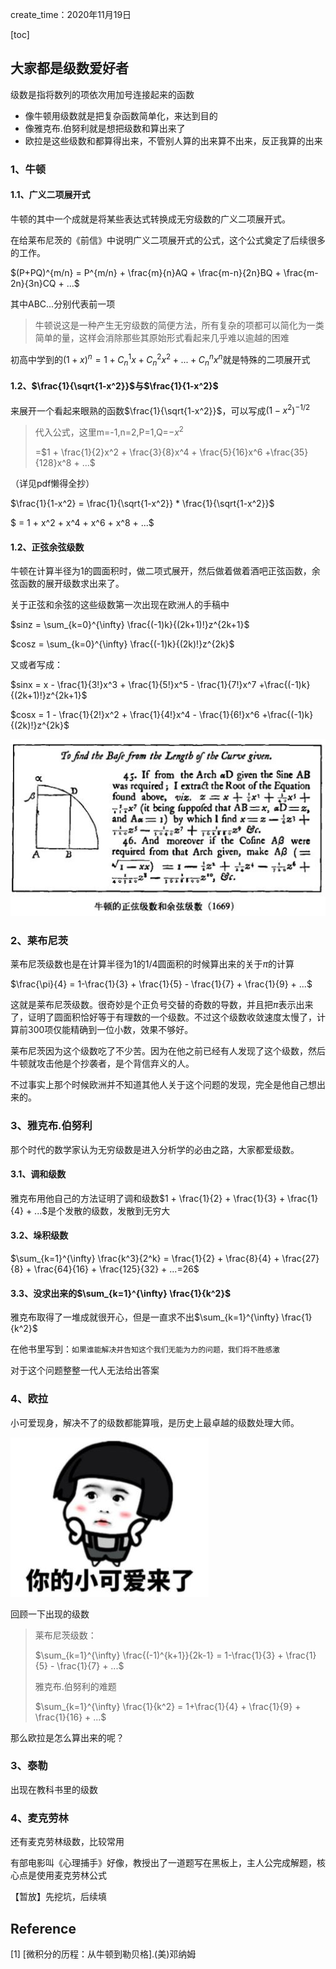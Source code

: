 create_time：2020年11月19日

[toc]



## 大家都是级数爱好者

级数是指将数列的项依次用加号连接起来的函数

* 像牛顿用级数就是把复杂函数简单化，来达到目的
* 像雅克布.伯努利就是想把级数和算出来了
* 欧拉是这些级数和都算得出来，不管别人算的出来算不出来，反正我算的出来



### 1、牛顿

#### 1.1、广义二项展开式

牛顿的其中一个成就是将某些表达式转换成无穷级数的广义二项展开式。

在给莱布尼茨的《前信》中说明广义二项展开式的公式，这个公式奠定了后续很多的工作。

$(P+PQ)^{m/n} = P^{m/n} + \frac{m}{n}AQ +  \frac{m-n}{2n}BQ +  \frac{m-2n}{3n}CQ + ...$

其中ABC...分别代表前一项

> 牛顿说这是一种产生无穷级数的简便方法，所有复杂的项都可以简化为一类简单的量，这样会消除那些其原始形式看起来几乎难以逾越的困难

初高中学到的$(1+x)^n = 1 + C_n^1x + C_n^2x^2 + ... + C_n^nx^n$就是特殊的二项展开式



#### 1.2、$\frac{1}{\sqrt{1-x^2}}$与$\frac{1}{1-x^2}$

来展开一个看起来眼熟的函数$\frac{1}{\sqrt{1-x^2}}$，可以写成$(1-x^2)^{-1/2}$

>  代入公式，这里m=-1,n=2,P=1,Q=$-x^2$
>
> =$1 + \frac{1}{2}x^2 +  \frac{3}{8}x^4 + \frac{5}{16}x^6 +\frac{35}{128}x^8 +  ...$

（详见pdf懒得全抄）

$\frac{1}{1-x^2} = \frac{1}{\sqrt{1-x^2}} * \frac{1}{\sqrt{1-x^2}}$

$ = 1 + x^2 + x^4 + x^6 + x^8 + ...$



#### 1.2、正弦余弦级数

牛顿在计算半径为1的圆面积时，做二项式展开，然后做着做着酒吧正弦函数，余弦函数的展开级数求出来了。

关于正弦和余弦的这些级数第一次出现在欧洲人的手稿中

$sinz = \sum_{k=0}^{\infty} \frac{(-1)k}{(2k+1)!}z^{2k+1}$

$cosz = \sum_{k=0}^{\infty} \frac{(-1)k}{(2k)!}z^{2k}$

又或者写成：

$sinx = x - \frac{1}{3!}x^3 +  \frac{1}{5!}x^5 - \frac{1}{7!}x^7 +\frac{(-1)k}{(2k+1)!}z^{2k+1}$

 $cosx = 1 - \frac{1}{2!}x^2 +  \frac{1}{4!}x^4 - \frac{1}{6!}x^6 +\frac{(-1)k}{(2k)!}z^{2k}$

![](..\各种杂谈笔记\images\牛顿的正弦余弦函数.JPG)



### 2、莱布尼茨

莱布尼茨级数也是在计算半径为1的1/4圆面积的时候算出来的关于$\pi$的计算

$\frac{\pi}{4} = 1-\frac{1}{3} + \frac{1}{5} -  \frac{1}{7} +  \frac{1}{9} + ...$

这就是莱布尼茨级数。很奇妙是个正负号交替的奇数的导数，并且把$\pi$表示出来了，证明了圆面积恰好等于有理数的一个级数。不过这个级数收敛速度太慢了，计算前300项仅能精确到一位小数，效果不够好。



莱布尼茨因为这个级数吃了不少苦。因为在他之前已经有人发现了这个级数，然后牛顿就攻击他是个抄袭者，是个背信弃义的人。

不过事实上那个时候欧洲并不知道其他人关于这个问题的发现，完全是他自己想出来的。



### 3、雅克布.伯努利

那个时代的数学家认为无穷级数是进入分析学的必由之路，大家都爱级数。

#### 3.1、调和级数

雅克布用他自己的方法证明了调和级数$1 + \frac{1}{2} + \frac{1}{3} + \frac{1}{4} + ...$是个发散的级数，发散到无穷大

#### 3.2、垛积级数

$\sum_{k=1}^{\infty} \frac{k^3}{2^k} = \frac{1}{2} +  \frac{8}{4} +  \frac{27}{8} +  \frac{64}{16} +  \frac{125}{32} + ...=26$

#### 3.3、没求出来的$\sum_{k=1}^{\infty} \frac{1}{k^2}$

雅克布取得了一堆成就很开心，但是一直求不出$\sum_{k=1}^{\infty} \frac{1}{k^2}$

在他书里写到：`如果谁能解决并告知这个我们无能为力的问题，我们将不胜感激`

对于这个问题整整一代人无法给出答案



### 4、欧拉

小可爱现身，解决不了的级数都能算哦，是历史上最卓越的级数处理大师。

![](.\images\小可爱.JPG)

回顾一下出现的级数

> 莱布尼茨级数：
>
> $\sum_{k=1}^{\infty} \frac{(-1)^{k+1}}{2k-1} = 1-\frac{1}{3} + \frac{1}{5} - \frac{1}{7} + ...$
>
> 雅克布.伯努利的难题
>
> $\sum_{k=1}^{\infty} \frac{1}{k^2} = 1+\frac{1}{4} + \frac{1}{9} + \frac{1}{16} + ...$



那么欧拉是怎么算出来的呢？



### 3、泰勒

出现在教科书里的级数



### 4、麦克劳林

还有麦克劳林级数，比较常用



有部电影叫《心理捕手》好像，教授出了一道题写在黑板上，主人公完成解题，核心点是使用麦克劳林公式

【暂放】先挖坑，后续填



 ## Reference

[1] [微积分的历程：从牛顿到勒贝格].(美)邓纳姆




